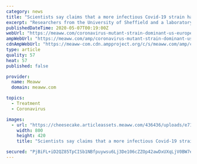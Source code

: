 ```yaml
---
category: news
title: "Scientists say claims that a more infectious Covid-19 strain has spread across US and Europe is 'unfounded'"
excerpt: "Researchers from the University of Sheffield and a laboratory in New Mexico, on May 5, claimed that the coronavirus racing through Europe was newer and more infectious than the version found in China"
publishedDateTime: 2020-05-07T00:19:00Z
webUrl: "https://meaww.com/coronavirus-mutant-strain-dominant-us-europe-disrupt-vaccine-progress-covid-19-mutation-infectious"
ampWebUrl: "https://meaww.com/amp/coronavirus-mutant-strain-dominant-us-europe-disrupt-vaccine-progress-covid-19-mutation-infectious"
cdnAmpWebUrl: "https://meaww-com.cdn.ampproject.org/c/s/meaww.com/amp/coronavirus-mutant-strain-dominant-us-europe-disrupt-vaccine-progress-covid-19-mutation-infectious"
type: article
quality: 57
heat: 57
published: false

provider:
  name: Meaww
  domain: meaww.com

topics:
  - Treatment
  - Coronavirus

images:
  - url: "https://cheesecake.articleassets.meaww.com/436436/uploads/e71713d0-8f01-11ea-98d7-f175ee8cd7e0_800_420.png"
    width: 800
    height: 420
    title: "Scientists say claims that a more infectious Covid-19 strain has spread across US and Europe is 'unfounded'"

secured: "PjBiFL+iD2QZ85TpCISb1NBfpuywsu6Lj3De106cZZOp42awDxUXqLjV0BW7eMvvkHJ8pOS2p/waOYl30yRJPuPKDldllgY+2HFfbW/7wUJksignrRDN82ZZL8pU3jupbs/ccQtoKsnYbOj3/yl/YwZyELvEaE4FcHikf1pl9ylTzJ57CS8Uk+4/SkjqPw6dPIedjm7GjHDfSU6e1tcykHC7/Kbz7pQ58uMcxZ3Zd8N0vvUBSiaZdoyXZVuvEjzW22p7d20Xv6A6MITq467v/NIxq7Ehk4RJa0eO7vn4hUVbTLC5pE2d9SHYif/jAxhp;iMoT3FfpilXzpMPx5r/GPw=="
---
```


